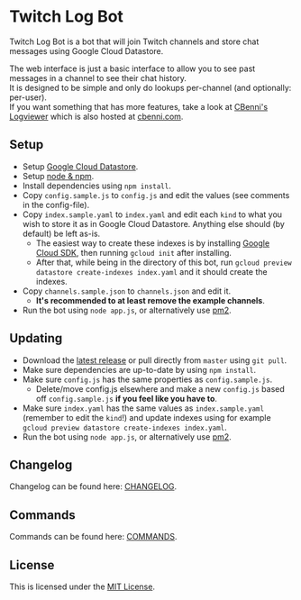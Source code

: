 # Twitch Log Bot
Twitch Log Bot is a bot that will join Twitch channels and store chat messages using Google Cloud Datastore.

The web interface is just a basic interface to allow you to see past messages in a channel to see their chat history.  
It is designed to be simple and only do lookups per-channel (and optionally: per-user).  
If you want something that has more features, take a look at [CBenni's Logviewer](https://github.com/CBenni/logviewer) which is also hosted at [cbenni.com](https://cbenni.com/).

## Setup
- Setup [Google Cloud Datastore](https://console.cloud.google.com/datastore/).
- Setup [node & npm](https://nodejs.org/).
- Install dependencies using `npm install`.
- Copy `config.sample.js` to `config.js` and edit the values (see comments in the config-file).
- Copy `index.sample.yaml` to `index.yaml` and edit each `kind` to what you wish to store it as in Google Cloud Datastore. Anything else should (by default) be left as-is.
    - The easiest way to create these indexes is by installing [Google Cloud SDK](https://cloud.google.com/sdk/), then running `gcloud init` after installing.
    - After that, while being in the directory of this bot, run `gcloud preview datastore create-indexes index.yaml` and it should create the indexes.
- Copy `channels.sample.json` to `channels.json` and edit it.
    - **It's recommended to at least remove the example channels**.
- Run the bot using `node app.js`, or alternatively use [pm2](http://pm2.keymetrics.io/).

## Updating
- Download the [latest release](https://github.com/Decicus/twitch-log-bot/releases/latest) or pull directly from `master` using `git pull`.
- Make sure dependencies are up-to-date by using `npm install`.
- Make sure `config.js` has the same properties as `config.sample.js`.
    - Delete/move config.js elsewhere and make a new `config.js` based off `config.sample.js` **if you feel like you have to**.
- Make sure `index.yaml` has the same values as `index.sample.yaml` (remember to edit the `kind`!) and update indexes using for example `gcloud preview datastore create-indexes index.yaml`.
- Run the bot using `node app.js`, or alternatively use [pm2](http://pm2.keymetrics.io/).

## Changelog
Changelog can be found here: [CHANGELOG](/CHANGELOG.md).

## Commands
Commands can be found here: [COMMANDS](/COMMANDS.md).

## License
This is licensed under the [MIT License](/LICENSE).
